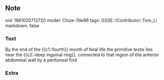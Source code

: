 ## Note
nid: 1661020712720
model: Cloze-7de96
tags: GSSE::!Contributor::Tom_Li
markdown: false

### Text
<div>
  By the end of the {{c1::fourth}} month of fetal life the
  primitive testis lies near the {{c2::deep inguinal ring}},
  connected to that region of the anterior abdominal wall by a
  peritoneal fold
</div>

### Extra

